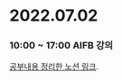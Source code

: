 # 2022.07.02

### 10:00 ~ 17:00 AIFB 강의  

[공부내용 정리한 노션 링크](https://www.notion.so/juni5184/AIFB-062d86c511ee40b0bd77113e2b76891b).
